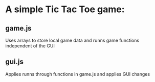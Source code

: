 # A simple Tic Tac Toe game:

## game.js
Uses arrays to store local game data and runns game functions independent of the GUI

## gui.js
Applies runns through functions in game.js and applies GUI changes